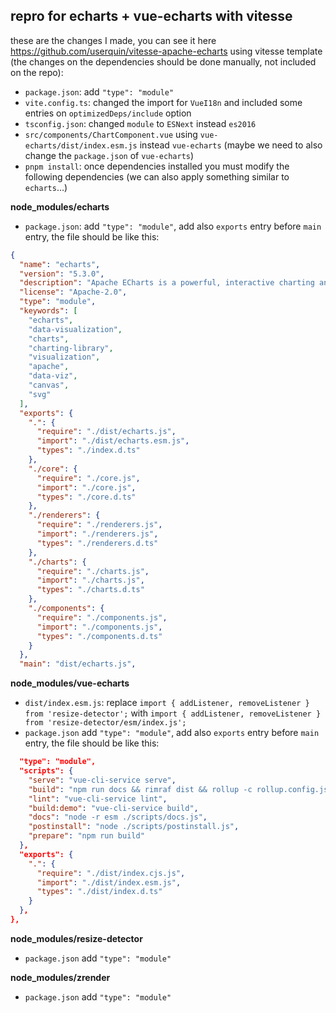 ## repro for echarts + vue-echarts with vitesse

these are the changes I made, you can see it here https://github.com/userquin/vitesse-apache-echarts using vitesse template (the changes on the dependencies should be done manually, not included on the repo):
- `package.json`: add `"type": "module"`
- `vite.config.ts`: changed the import for `VueI18n` and included some entries on `optimizedDeps/include` option
- `tsconfig.json`: changed `module` to `ESNext` instead `es2016`
- `src/components/ChartComponent.vue`  using `vue-echarts/dist/index.esm.js` instead `vue-echarts` (maybe we need to also change the `package.json` of `vue-echarts`)
- `pnpm install`: once dependencies installed you must modify the following dependencies (we can also apply something similar to `echarts`...)

**node_modules/echarts**
- `package.json`: add `"type": "module"`, add also `exports` entry before `main` entry, the file should be like this:
```json
{
  "name": "echarts",
  "version": "5.3.0",
  "description": "Apache ECharts is a powerful, interactive charting and data visualization library for browser",
  "license": "Apache-2.0",
  "type": "module",
  "keywords": [
    "echarts",
    "data-visualization",
    "charts",
    "charting-library",
    "visualization",
    "apache",
    "data-viz",
    "canvas",
    "svg"
  ],
  "exports": {
    ".": {
      "require": "./dist/echarts.js",
      "import": "./dist/echarts.esm.js",
      "types": "./index.d.ts"
    },
    "./core": {
      "require": "./core.js",
      "import": "./core.js",
      "types": "./core.d.ts"
    },
    "./renderers": {
      "require": "./renderers.js",
      "import": "./renderers.js",
      "types": "./renderers.d.ts"
    },
    "./charts": {
      "require": "./charts.js",
      "import": "./charts.js",
      "types": "./charts.d.ts"
    },
    "./components": {
      "require": "./components.js",
      "import": "./components.js",
      "types": "./components.d.ts"
    }
  },
  "main": "dist/echarts.js",
 ```

**node_modules/vue-echarts**
- `dist/index.esm.js`: replace `import { addListener, removeListener } from 'resize-detector';` with `import { addListener, removeListener } from 'resize-detector/esm/index.js';`
- `package.json` add  `"type": "module"`, add also `exports` entry before `main` entry, the file should be like this:
```json
  "type": "module",
  "scripts": {
    "serve": "vue-cli-service serve",
    "build": "npm run docs && rimraf dist && rollup -c rollup.config.js && cp src/index.vue2.d.ts dist",
    "lint": "vue-cli-service lint",
    "build:demo": "vue-cli-service build",
    "docs": "node -r esm ./scripts/docs.js",
    "postinstall": "node ./scripts/postinstall.js",
    "prepare": "npm run build"
  },
  "exports": {
    ".": {
      "require": "./dist/index.cjs.js",
      "import": "./dist/index.esm.js",
      "types": "./dist/index.d.ts"
    }
  },
},
```

**node_modules/resize-detector**
- `package.json` add  `"type": "module"`

**node_modules/zrender**
- `package.json` add  `"type": "module"`

